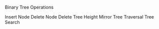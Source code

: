 Binary Tree Operations

Insert Node
Delete Node
Delete Tree
Height
Mirror
Tree Traversal
Tree Search

